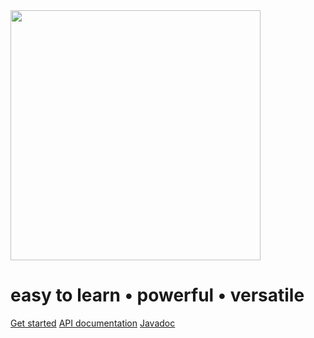 <a href="/#/intro">
<img class="logo-coverpage" src="/resources/spot_logo.svg" width="400">
</a>
<h1>easy to learn • powerful • versatile</h1>



[Get started](intro)
[API documentation](api)
[Javadoc](https://javadoc.io/doc/io.spot-next/spot-core/)

